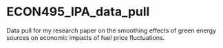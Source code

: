 # ECON495_IPA_data_pull
Data pull for my research paper on the smoothing effects of green energy sources on economic impacts of fuel price fluctuations.
